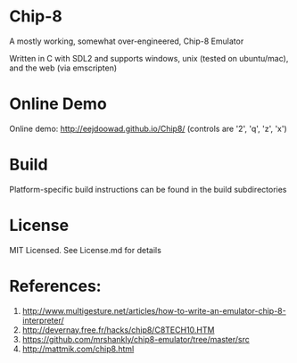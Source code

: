 # Chip-8

A mostly working, somewhat over-engineered, Chip-8 Emulator

Written in C with SDL2 and supports windows, unix (tested on ubuntu/mac), and the web (via emscripten)

# Online Demo

Online demo: http://eejdoowad.github.io/Chip8/ (controls are '2', 'q', 'z', 'x')

# Build

Platform-specific build instructions can be found in the build subdirectories

# License

MIT Licensed. See License.md for details

# References:

1. http://www.multigesture.net/articles/how-to-write-an-emulator-chip-8-interpreter/
2. http://devernay.free.fr/hacks/chip8/C8TECH10.HTM
3. https://github.com/mrshankly/chip8-emulator/tree/master/src
4. http://mattmik.com/chip8.html
